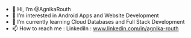 - 👋 Hi, I’m @AgnikaRouth
- 👀 I’m interested in Android Apps and Website Development  
- 🌱 I’m currently learning Cloud Databases and Full Stack Development  
- 📫 How to reach me : LinkediIn : www.linkedin.com/in/agnika-routh

<!---
AgnikaRouth/AgnikaRouth is a ✨ special ✨ repository because its `README.md` (this file) appears on your GitHub profile.
You can click the Preview link to take a look at your changes.
--->
